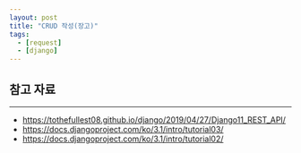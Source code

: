 ```yaml
---
layout: post
title: "CRUD 작성(장고)"
tags:
  - [request]
  - [django]
---
```


## 참고 자료

---

- <https://tothefullest08.github.io/django/2019/04/27/Django11_REST_API/>
- <https://docs.djangoproject.com/ko/3.1/intro/tutorial03/>
- <https://docs.djangoproject.com/ko/3.1/intro/tutorial02/>